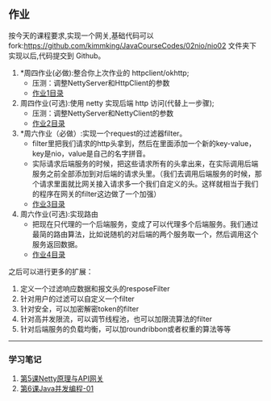 ## 作业
按今天的课程要求,实现一个网关,基础代码可以 fork:https://github.com/kimmking/JavaCourseCodes/02nio/nio02 文件夹下实现以后,代码提交到 Github。
1. *周四作业(必做):整合你上次作业的 httpclient/okhttp;
   - 压测：调整NettyServer和HttpClient的参数
   - [作业1目录](https://github.com/yzsever/JAVA-000/tree/main/Week_03/01-Gateway1.0/)
2. 周四作业(可选):使用 netty 实现后端 http 访问(代替上一步骤);
   - 压测：调整NettyServer和NettyClient的参数
   - [作业2目录](https://github.com/yzsever/JAVA-000/tree/main/Week_03/02-Gateway1.0-Netty/)
3. *周六作业（必做）:实现一个request的过滤器filter。
   - filter里把我们请求的http头拿到，然后在里面添加一个新的key-value，key是nio，value是自己的名字拼音。
   - 实际请求后端服务的时候，把这些请求所有的头拿出来，在实际调用后端服务之前全部添加到对后端的请求头里。（我们去调用后端服务的时候，那个请求里面就比网关接入请求多一个我们自定义的头。这样就相当于我们的程序在网关的filter这边做了一个加强）
   - [作业3目录](https://github.com/yzsever/JAVA-000/tree/main/Week_03/03-Gateway1.0-Filter/)
4. 周六作业(可选):实现路由
   - 把现在只代理的一个后端服务，变成了可以代理多个后端服务。我们通过最简的路由算法，比如说随机的对后端的两个服务取一个，然后调用这个服务返回数据。
   - [作业4目录]()

之后可以进行更多的扩展：
1. 定义一个过滤响应数据和报文头的resposeFilter
2. 针对用户的过滤可以自定义一个filter
3. 针对安全，可以加密解密token的filter
4. 针对高并发限流，可以调节线程池，也可以加限流算法的filter
5. 针对后端服务的负载均衡，可以加roundribbon或者权重的算法等等

---

### 学习笔记
1. [第5课Netty原理与API网关](https://github.com/yzsever/JAVA-000/tree/main/Week_03/00-StudyNote/第5课Netty原理与API网关学习笔记.md)
2. [第6课Java并发编程-01](https://github.com/yzsever/JAVA-000/tree/main/Week_03/00-StudyNote/第6课Java并发编程-01学习笔记.md)

